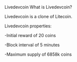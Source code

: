Livedevcoin What is Livedevcoin?

Livedevcoin is a clone of Litecoin.

Livedevcoin properties:

-Initial reward of 20 coins

-Block interval of 5 minutes

-Maximum supply of 6858k coins